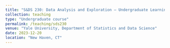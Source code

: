 ```yaml
---
title: "S&DS 230: Data Analysis and Exploration — Undergraduate Learning Assistant (Fall 2023)"
collection: teaching
type: "Undergraduate course"
permalink: /teaching/sds230
venue: "Yale University, Department of Statistics and Data Science"
date: 2023-12-20
location: "New Haven, CT"
---
```

